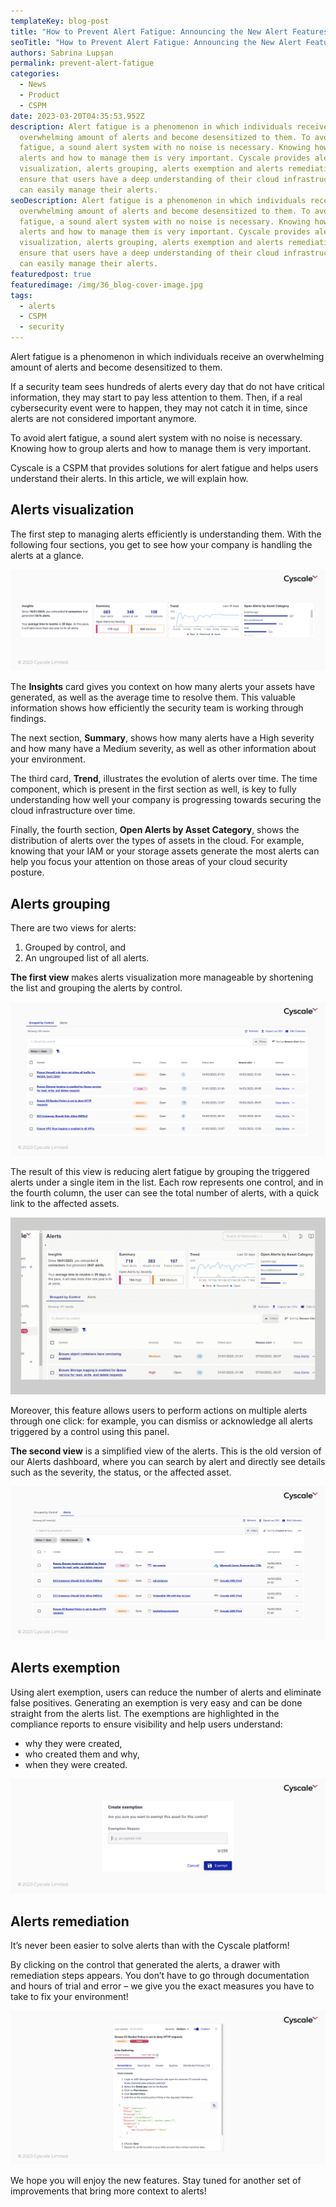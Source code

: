 ```yaml
---
templateKey: blog-post
title: "How to Prevent Alert Fatigue: Announcing the New Alert Features"
seoTitle: "How to Prevent Alert Fatigue: Announcing the New Alert Features"
authors: Sabrina Lupșan
permalink: prevent-alert-fatigue
categories:
  - News
  - Product
  - CSPM
date: 2023-03-20T04:35:53.952Z
description: Alert fatigue is a phenomenon in which individuals receive an
  overwhelming amount of alerts and become desensitized to them. To avoid alert
  fatigue, a sound alert system with no noise is necessary. Knowing how to group
  alerts and how to manage them is very important. Cyscale provides alerts
  visualization, alerts grouping, alerts exemption and alerts remediation to
  ensure that users have a deep understanding of their cloud infrastructure and
  can easily manage their alerts.
seoDescription: Alert fatigue is a phenomenon in which individuals receive an
  overwhelming amount of alerts and become desensitized to them. To avoid alert
  fatigue, a sound alert system with no noise is necessary. Knowing how to group
  alerts and how to manage them is very important. Cyscale provides alerts
  visualization, alerts grouping, alerts exemption and alerts remediation to
  ensure that users have a deep understanding of their cloud infrastructure and
  can easily manage their alerts.
featuredpost: true
featuredimage: /img/36_blog-cover-image.jpg
tags:
  - alerts
  - CSPM
  - security
---
```

<!--StartFragment-->

Alert fatigue is a phenomenon in which individuals receive an overwhelming amount of alerts and become desensitized to them.  

If a security team sees hundreds of alerts every day that do not have critical information, they may start to pay less attention to them. Then, if a real cybersecurity event were to happen, they may not catch it in time, since alerts are not considered important anymore. 

To avoid alert fatigue, a sound alert system with no noise is necessary. Knowing how to group alerts and how to manage them is very important. 

Cyscale is a CSPM that provides solutions for alert fatigue and helps users understand their alerts. In this article, we will explain how. 

## Alerts visualization 

The first step to managing alerts efficiently is understanding them. With the following four sections, you get to see how your company is handling the alerts at a glance. 

<img src="/img/36_blog-1-cards.png" alt="Alerts visualization cards in the Cyscale platforrm" title="Alerts visualization cards in the Cyscale platforrm" class=" blog-image-shadow " style="width:auto;height:auto;"/>

The **Insights** card gives you context on how many alerts your assets have generated, as well as the average time to resolve them. This valuable information shows how efficiently the security team is working through findings. 

The next section, **Summary**, shows how many alerts have a High severity and how many have a Medium severity, as well as other information about your environment. 

The third card, **Trend**, illustrates the evolution of alerts over time. The time component, which is present in the first section as well, is key to fully understanding how well your company is progressing towards securing the cloud infrastructure over time. 

Finally, the fourth section, **Open Alerts by Asset Category**, shows the distribution of alerts over the types of assets in the cloud. For example, knowing that your IAM or your storage assets generate the most alerts can help you focus your attention on those areas of your cloud security posture. 

## Alerts grouping  

There are two views for alerts: 

1. Grouped by control, and 
2. An ungrouped list of all alerts. 

**The first view** makes alerts visualization more manageable by shortening the list and grouping the alerts by control.  

<img src="/img/36_blog-2-grouped-by-control.png" alt="Alerts grouped by control in the Cyscale platform" title="Alerts grouped by control in the Cyscale platform" class=" blog-image-shadow " style="width:auto;height:auto;"/>

The result of this view is reducing alert fatigue by grouping the triggered alerts under a single item in the list. Each row represents one control, and in the fourth column, the user can see the total number of alerts, with a quick link to the affected assets. 

<img src="/img/36_blog-gif-for-alerts.gif" alt="Seeing affected assets in the Cyscale platforrm" title="Seeing affected assets in the Cyscale platforrm" class=" blog-image-shadow " style="width:auto;height:auto;"/>

Moreover, this feature allows users to perform actions on multiple alerts through one click: for example, you can dismiss or acknowledge all alerts triggered by a control using this panel. 

**The second view** is a simplified view of the alerts. This is the old version of our Alerts dashboard, where you can search by alert and directly see details such as the severity, the status, or the affected asset.  

<img src="/img/36_blog-3-all-alerts.png" alt="All alerts page in the Cyscale platform" title="All alerts page in the Cyscale platform" class=" blog-image-shadow " style="width:auto;height:auto;"/>

## Alerts exemption 

Using alert exemption, users can reduce the number of alerts and eliminate false positives. Generating an exemption is very easy and can be done straight from the alerts list. The exemptions are highlighted in the compliance reports to ensure visibility and help users understand: 

* why they were created, 
* who created them and why,  
* when they were created. 

<img src="/img/36_blog-4-create-exemptions.png" alt="Creating exemptions in the Cyscale platform" title="Creating exemptions in the Cyscale platform" class=" blog-image-shadow " style="width:auto;height:auto;"/>

## Alerts remediation 

It’s never been easier to solve alerts than with the Cyscale platform!  

By clicking on the control that generated the alerts, a drawer with remediation steps appears. You don’t have to go through documentation and hours of trial and error – we give you the exact measures you have to take to fix your environment! 

<img src="/img/36_blog-5-remediation-steps.png" alt="Remediation steps in the Cyscale platform" title="Remediation steps in the Cyscale platform" class=" blog-image-shadow " style="width:auto;height:auto;"/>

We hope you will enjoy the new features. Stay tuned for another set of improvements that bring more context to alerts! 

<!--EndFragment-->